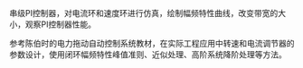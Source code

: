 串级PI控制器，对电流环和速度环进行仿真，绘制幅频特性曲线，改变带宽的大小，观察PI控制器性能。

参考陈伯时的电力拖动自动控制系统教材，在实际工程应用中转速和电流调节器的参数设计，使用闭环幅频特性峰值准则、近似处理、高阶系统降阶处理等方法。
